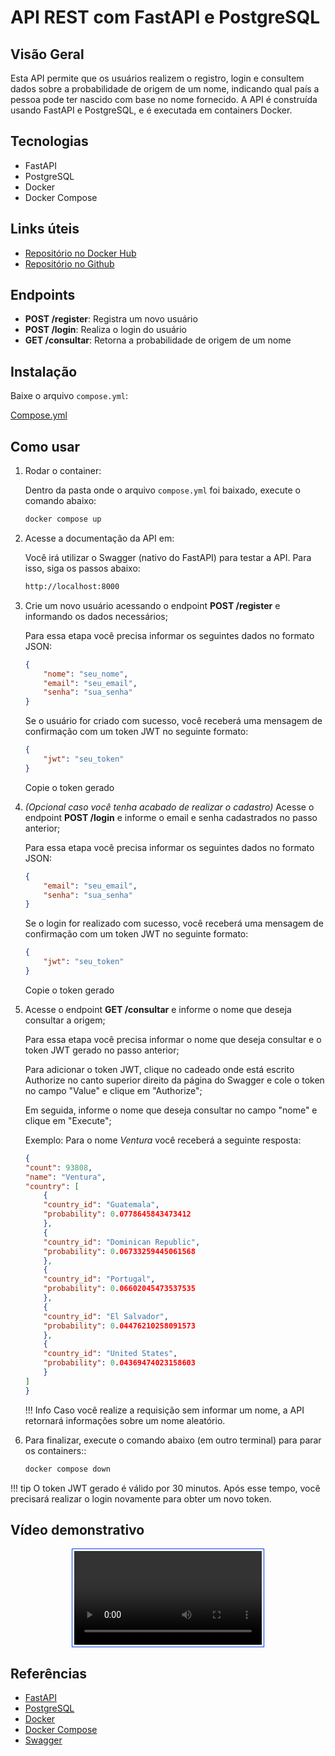 # API REST com FastAPI e PostgreSQL

## Visão Geral
Esta API permite que os usuários realizem o registro, login e consultem dados sobre a probabilidade de origem de um nome, indicando qual país a pessoa pode ter nascido com base no nome fornecido. A API é construída usando FastAPI e PostgreSQL, e é executada em containers Docker.

## Tecnologias
- FastAPI
- PostgreSQL
- Docker
- Docker Compose

## Links úteis
- [Repositório no Docker Hub](https://hub.docker.com/repository/docker/pedrodl/cloud_project1/general)
- [Repositório no Github](https://github.com/DeLucca990/Cloud-RESTful-API)

## Endpoints
- **POST /register**: Registra um novo usuário
- **POST /login**: Realiza o login do usuário
- **GET /consultar**: Retorna a probabilidade de origem de um nome

## Instalação
Baixe o arquivo `compose.yml`:

<a href="https://raw.githubusercontent.com/DeLucca990/Cloud-RESTful-API/main/app/compose.yml" id="downloadLink">Compose.yml</a>

<script>
document.getElementById('downloadLink').addEventListener('click', function(event) {
    event.preventDefault();
    const url = this.href;
    const fileName = 'compose.yml';

    fetch(url)
    .then(response => response.blob())
    .then(blob => {
        const link = document.createElement('a');
        link.href = window.URL.createObjectURL(blob);
        link.download = fileName;
        link.click();
    })
    .catch(() => alert('Falha ao baixar o arquivo.'));
});
</script>

## Como usar

1. Rodar o container:

    Dentro da pasta onde o arquivo `compose.yml` foi baixado, execute o comando abaixo:
    ```bash
    docker compose up
    ```

2. Acesse a documentação da API em:

    Você irá utilizar o Swagger (nativo do FastAPI) para testar a API. Para isso, siga os passos abaixo:
    ```bash
    http://localhost:8000
    ```

2. Crie um novo usuário acessando o endpoint **POST /register** e informando os dados necessários;
    
    Para essa etapa você precisa informar os seguintes dados no formato JSON:
    ```json
    {
        "nome": "seu_nome",
        "email": "seu_email",
        "senha": "sua_senha"
    }
    ```
    Se o usuário for criado com sucesso, você receberá uma mensagem de confirmação com um token JWT no seguinte formato:
    ```json
    {
        "jwt": "seu_token"
    }
    ```
    Copie o token gerado

4. _(Opcional caso você tenha acabado de realizar o cadastro)_ Acesse o endpoint **POST /login** e informe o email e senha cadastrados no passo anterior;
    
    Para essa etapa você precisa informar os seguintes dados no formato JSON:
    ```json
    {
        "email": "seu_email",
        "senha": "sua_senha"
    }
    ```
    Se o login for realizado com sucesso, você receberá uma mensagem de confirmação com um token JWT no seguinte formato:
    ```json
    {
        "jwt": "seu_token"
    }
    ```
    Copie o token gerado

5. Acesse o endpoint **GET /consultar** e informe o nome que deseja consultar a origem;

    Para essa etapa você precisa informar o nome que deseja consultar e o token JWT gerado no passo anterior;
    
    Para adicionar o token JWT, clique no cadeado onde está escrito Authorize no canto superior direito da página do Swagger e cole o token no campo "Value" e clique em "Authorize";

    Em seguida, informe o nome que deseja consultar no campo "nome" e clique em "Execute";

    Exemplo: Para o nome _Ventura_ você receberá a seguinte resposta:
    ```json
    {
    "count": 93808,
    "name": "Ventura",
    "country": [
        {
        "country_id": "Guatemala",
        "probability": 0.0778645843473412
        },
        {
        "country_id": "Dominican Republic",
        "probability": 0.06733259445061568
        },
        {
        "country_id": "Portugal",
        "probability": 0.06602045473537535
        },
        {
        "country_id": "El Salvador",
        "probability": 0.04476210258091573
        },
        {
        "country_id": "United States",
        "probability": 0.04369474023158603
        }
    ]
    }
    ```
    <div class="info" markdown>
    !!! Info
        Caso você realize a requisição sem informar um nome, a API retornará informações sobre um nome aleatório.
    </div>


6. Para finalizar, execute o comando abaixo (em outro terminal) para parar os containers::
    ```bash
    docker compose down
    ```
<div class="result" markdown>
!!! tip
    O token JWT gerado é válido por 30 minutos. Após esse tempo, você precisará realizar o login novamente para obter um novo token.
</div>

## Vídeo demonstrativo

<div style="border: 1px solid #0540e3; padding: 3px; width: fit-content; margin: auto;">
    <video controls>
        <source src="../video/demosntracao_cloud.mp4" type="video/mp4">
    </video>
</div>

## Referências
- [FastAPI](https://fastapi.tiangolo.com/)
- [PostgreSQL](https://www.postgresql.org/)
- [Docker](https://www.docker.com/)
- [Docker Compose](https://docs.docker.com/compose/)
- [Swagger](https://swagger.io/)